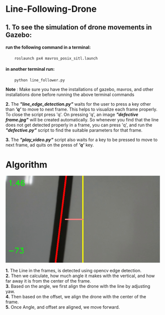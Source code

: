 # Line-Following-Drone

## 1.  To see the simulation of drone movements in Gazebo: 
   #### run the following command in a terminal: 
        roslaunch px4 mavros_posix_sitl.launch
   #### in another terminal run: 
        python line_follower.py 
                
   **Note** : Make sure you have the installations of gazebo, mavros, and other installations done before running the above terminal commands 
    

**2.** The ***"line_edge_detection.py"*** waits for the user to press a key other than ***'q'*** to move to next frame. This helps to visualize each frame properly. To close the script press 'q'. On pressing 'q', an image ***"defective frame.jpg"*** will be created automatically. So whenever you find that the line does not get detected properly in a frame, you can press 'q', and run the ***"defective.py"*** script to find the suitable parameters for that frame. 

**3.** The ***"play_video.py"*** script also waits for a key to be pressed to move to next frame, ad quits on the press of ***'q'*** key.

# Algorithm

   ![](detected_line.jpg)

   **1.** The Line in the frames, is detected using opencv edge detection.  
   **2.** Then we calculate, how much angle it makes with the vertical, and how far away it is from the center of the frame.  
   **3.** Based on the angle, we first align the drone with the line by adjusting yaw.  
   **4.** Then based on the offset, we align the drone with the center of the frame.  
   **5.** Once Angle, and offset are aligned, we move forward.  
